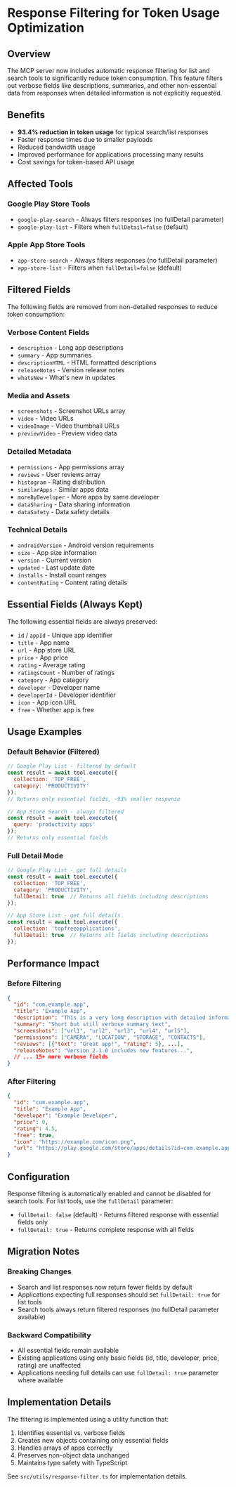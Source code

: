 # Response Filtering for Token Usage Optimization

## Overview

The MCP server now includes automatic response filtering for list and search tools to significantly reduce token consumption. This feature filters out verbose fields like descriptions, summaries, and other non-essential data from responses when detailed information is not explicitly requested.

## Benefits

- **93.4% reduction in token usage** for typical search/list responses
- Faster response times due to smaller payloads
- Reduced bandwidth usage
- Improved performance for applications processing many results
- Cost savings for token-based API usage

## Affected Tools

### Google Play Store Tools
- `google-play-search` - Always filters responses (no fullDetail parameter)
- `google-play-list` - Filters when `fullDetail=false` (default)

### Apple App Store Tools  
- `app-store-search` - Always filters responses (no fullDetail parameter)
- `app-store-list` - Filters when `fullDetail=false` (default)

## Filtered Fields

The following fields are removed from non-detailed responses to reduce token consumption:

### Verbose Content Fields
- `description` - Long app descriptions
- `summary` - App summaries  
- `descriptionHTML` - HTML formatted descriptions
- `releaseNotes` - Version release notes
- `whatsNew` - What's new in updates

### Media and Assets
- `screenshots` - Screenshot URLs array
- `video` - Video URLs
- `videoImage` - Video thumbnail URLs
- `previewVideo` - Preview video data

### Detailed Metadata
- `permissions` - App permissions array
- `reviews` - User reviews array
- `histogram` - Rating distribution
- `similarApps` - Similar apps data
- `moreByDeveloper` - More apps by same developer
- `dataSharing` - Data sharing information
- `dataSafety` - Data safety details

### Technical Details
- `androidVersion` - Android version requirements
- `size` - App size information
- `version` - Current version
- `updated` - Last update date
- `installs` - Install count ranges
- `contentRating` - Content rating details

## Essential Fields (Always Kept)

The following essential fields are always preserved:

- `id` / `appId` - Unique app identifier
- `title` - App name
- `url` - App store URL
- `price` - App price
- `rating` - Average rating
- `ratingsCount` - Number of ratings
- `category` - App category
- `developer` - Developer name
- `developerId` - Developer identifier
- `icon` - App icon URL
- `free` - Whether app is free

## Usage Examples

### Default Behavior (Filtered)
```javascript
// Google Play List - filtered by default
const result = await tool.execute({
  collection: 'TOP_FREE',
  category: 'PRODUCTIVITY'
});
// Returns only essential fields, ~93% smaller response

// App Store Search - always filtered
const result = await tool.execute({
  query: 'productivity apps'
});
// Returns only essential fields
```

### Full Detail Mode
```javascript
// Google Play List - get full details
const result = await tool.execute({
  collection: 'TOP_FREE', 
  category: 'PRODUCTIVITY',
  fullDetail: true  // Returns all fields including descriptions
});

// App Store List - get full details  
const result = await tool.execute({
  collection: 'topfreeapplications',
  fullDetail: true  // Returns all fields including descriptions
});
```

## Performance Impact

### Before Filtering
```json
{
  "id": "com.example.app",
  "title": "Example App",
  "description": "This is a very long description with detailed information about the app's features, functionality, and benefits that can consume hundreds of characters...",
  "summary": "Short but still verbose summary text",
  "screenshots": ["url1", "url2", "url3", "url4", "url5"],
  "permissions": ["CAMERA", "LOCATION", "STORAGE", "CONTACTS"],
  "reviews": [{"text": "Great app!", "rating": 5}, ...],
  "releaseNotes": "Version 2.1.0 includes new features...",
  // ... 15+ more verbose fields
}
```

### After Filtering  
```json
{
  "id": "com.example.app",
  "title": "Example App", 
  "developer": "Example Developer",
  "price": 0,
  "rating": 4.5,
  "free": true,
  "icon": "https://example.com/icon.png",
  "url": "https://play.google.com/store/apps/details?id=com.example.app"
}
```

## Configuration

Response filtering is automatically enabled and cannot be disabled for search tools. For list tools, use the `fullDetail` parameter:

- `fullDetail: false` (default) - Returns filtered response with essential fields only
- `fullDetail: true` - Returns complete response with all fields

## Migration Notes

### Breaking Changes
- Search and list responses now return fewer fields by default
- Applications expecting full responses should set `fullDetail: true` for list tools
- Search tools always return filtered responses (no fullDetail parameter available)

### Backward Compatibility
- All essential fields remain available
- Existing applications using only basic fields (id, title, developer, price, rating) are unaffected
- Applications needing full details can use `fullDetail: true` parameter where available

## Implementation Details

The filtering is implemented using a utility function that:
1. Identifies essential vs. verbose fields
2. Creates new objects containing only essential fields
3. Handles arrays of apps correctly
4. Preserves non-object data unchanged
5. Maintains type safety with TypeScript

See `src/utils/response-filter.ts` for implementation details.
